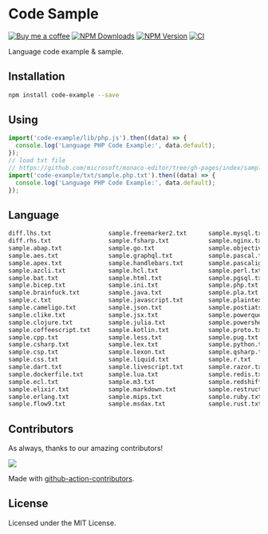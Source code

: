Code Sample
===

[![Buy me a coffee](https://img.shields.io/badge/Buy%20me%20a%20coffee-048754?logo=buymeacoffee)](https://jaywcjlove.github.io/#/sponsor)
[![NPM Downloads](https://img.shields.io/npm/dm/code-example.svg?style=flat)](https://github.com/jaywcjlove/code-example)
[![NPM Version](https://img.shields.io/npm/v/code-example.svg)](https://www.npmjs.com/package/code-example)
[![CI](https://github.com/jaywcjlove/code-example/actions/workflows/ci.yml/badge.svg)](https://github.com/jaywcjlove/code-example/actions/workflows/ci.yml)

Language code example & sample.

## Installation

```bash
npm install code-example --save
```

## Using

```js
import('code-example/lib/php.js').then((data) => {
  console.log('Language PHP Code Example:', data.default);
});
// load txt file
// https://github.com/microsoft/monaco-editor/tree/gh-pages/index/samples
import('code-example/txt/sample.php.txt').then((data) => {
  console.log('Language PHP Code Example:', data.default);
});
```

## Language

```bash
diff.lhs.txt                sample.freemarker2.txt      sample.mysql.txt            sample.sb.txt
diff.rhs.txt                sample.fsharp.txt           sample.nginx.txt            sample.scala.txt
sample.abap.txt             sample.go.txt               sample.objective-c.txt      sample.scheme.txt
sample.aes.txt              sample.graphql.txt          sample.pascal.txt           sample.scss.txt
sample.apex.txt             sample.handlebars.txt       sample.pascaligo.txt        sample.shell.txt
sample.azcli.txt            sample.hcl.txt              sample.perl.txt             sample.sol.txt
sample.bat.txt              sample.html.txt             sample.pgsql.txt            sample.sparql.txt
sample.bicep.txt            sample.ini.txt              sample.php.txt              sample.sql.txt
sample.brainfuck.txt        sample.java.txt             sample.pla.txt              sample.st.txt
sample.c.txt                sample.javascript.txt       sample.plaintext.txt        sample.stylus.txt
sample.cameligo.txt         sample.json.txt             sample.postiats.txt         sample.swift.txt
sample.clike.txt            sample.jsx.txt              sample.powerquery.txt       sample.systemverilog.txt
sample.clojure.txt          sample.julia.txt            sample.powershell.txt       sample.tcl.txt
sample.coffeescript.txt     sample.kotlin.txt           sample.proto.txt            sample.toml.txt
sample.cpp.txt              sample.less.txt             sample.pug.txt              sample.tsx.txt
sample.csharp.txt           sample.lex.txt              sample.python.txt           sample.twig.txt
sample.csp.txt              sample.lexon.txt            sample.qsharp.txt           sample.typescript.txt
sample.css.txt              sample.liquid.txt           sample.r.txt                sample.vb.txt
sample.dart.txt             sample.livescript.txt       sample.razor.txt            sample.vbscript.txt
sample.dockerfile.txt       sample.lua.txt              sample.redis.txt            sample.verilog.txt
sample.ecl.txt              sample.m3.txt               sample.redshift.txt         sample.vue.txt
sample.elixir.txt           sample.markdown.txt         sample.restructuredtext.txt sample.xml.txt
sample.erlang.txt           sample.mips.txt             sample.ruby.txt             sample.yaml.txt
sample.flow9.txt            sample.msdax.txt            sample.rust.txt
```

## Contributors

As always, thanks to our amazing contributors!

<a href="https://github.com/jaywcjlove/code-example/graphs/contributors">
  <img src="https://jaywcjlove.github.io/code-example/CONTRIBUTORS.svg" />
</a>

Made with [github-action-contributors](https://github.com/jaywcjlove/github-action-contributors).

## License

Licensed under the MIT License.
